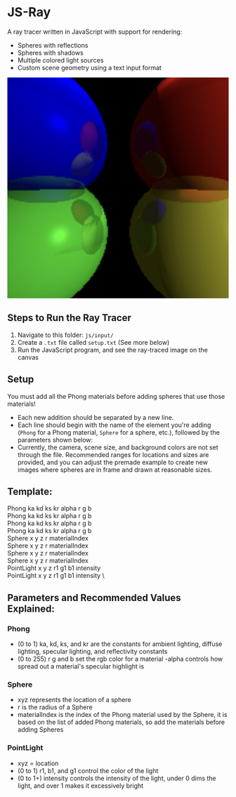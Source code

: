 # JS-Ray
A ray tracer written in JavaScript with support for rendering:
- Spheres with reflections
- Spheres with shadows
- Multiple colored light sources
- Custom scene geometry using a text input format

![colorful example](Examples/reflectionTestForFun.png)


## Steps to Run the Ray Tracer

1. Navigate to this folder: `js/input/`
2. Create a `.txt` file called `setup.txt` (See more below)
3. Run the JavaScript program, and see the ray-traced image on the canvas

## Setup

You must add all the Phong materials before adding spheres that use those materials!

- Each new addition should be separated by a new line.
- Each line should begin with the name of the element you're adding (`Phong` for a Phong material, `Sphere` for a sphere, etc.), followed by the parameters shown below:
- Currently, the camera, scene size, and background colors are not set through the file. Recommended ranges for locations and sizes are provided, and you can adjust the premade example to create new images where spheres are in frame and drawn at reasonable sizes.


## Template: 
Phong ka kd ks kr alpha r g b \
Phong ka kd ks kr alpha r g b \
Phong ka kd ks kr alpha r g b \
Phong ka kd ks kr alpha r g b \
Sphere x y z r materialIndex \
Sphere x y z r materialIndex \
Sphere x y z r materialIndex \
Sphere x y z r materialIndex \
PointLight x y z r1 g1 b1 intensity \
PointLight x y z r1 g1 b1 intensity \

## Parameters and Recommended Values Explained: 
### Phong 
- (0 to 1) ka, kd, ks, and kr are the constants for ambient lighting, diffuse lighting, specular lighting, and reflectivity constants 
- (0 to 255) r g and b set the rgb color for a material 
-alpha controls how spread out a material's specular highlight is 

### Sphere
- xyz represents the location of a sphere 
- r is the radius of a Sphere
- materialIndex is the index of the Phong material used by the Sphere, it is based on the list of added Phong materials, so add the materials before adding Spheres 

### PointLight 
- xyz = location 
- (0 to 1) r1, b1, and g1 control the color of the light 
- (0 to 1+) intensity controls the intensity of the light, under 0 dims the light, and over 1 makes it excessively bright 
